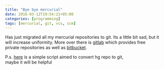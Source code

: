 ```yaml
---
title: "Bye bye mercurial"
date: 2016-03-12T19:54:21+05:00
categories: [programming]
tags: [mercurial, git, vcs, scm]
---
```

Has just migrated all my mercurial repositories to git. Its a little bit sad, but it will increase uniformity. More over there is [gitlab](https://gitlab.com "gitlab") which provides free private repositories as well as [bitbucket](https://bitbucket.org "bitbucket").

P.s. [here](https://raw.githubusercontent.com/yantonov/mercurial-tools/master/scripts/hg2git.sh "hg2git") is a simple script aimed to convert hg repo to git,  
maybe it will be helpful 

